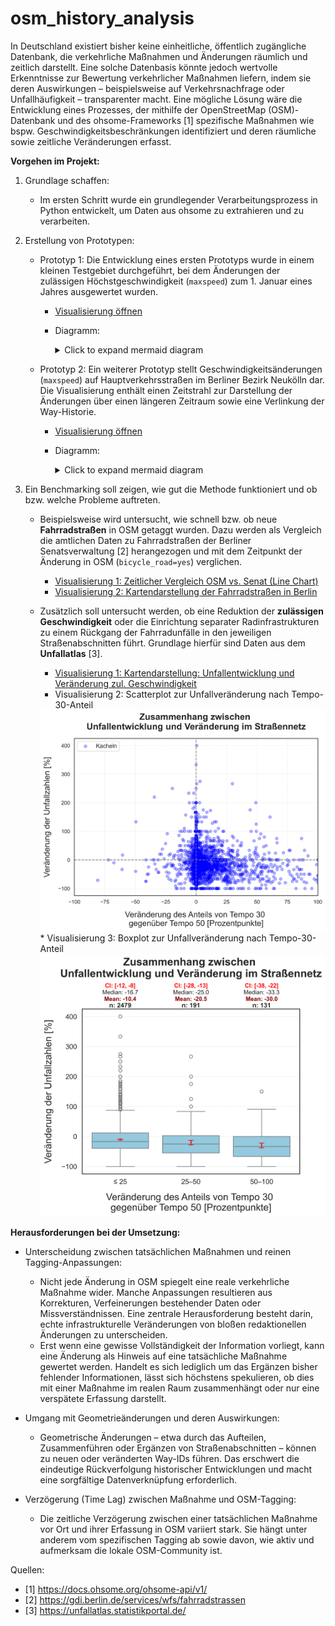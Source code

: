 # osm_history_analysis

In Deutschland existiert bisher keine einheitliche, öffentlich zugängliche Datenbank, die verkehrliche  Maßnahmen und Änderungen räumlich und zeitlich darstellt. Eine solche Datenbasis könnte jedoch wertvolle Erkenntnisse zur Bewertung verkehrlicher Maßnahmen liefern, indem sie deren Auswirkungen –  beispielsweise auf Verkehrsnachfrage oder Unfallhäufigkeit – transparenter macht.
Eine mögliche Lösung wäre die Entwicklung eines Prozesses, der mithilfe der OpenStreetMap (OSM)-Datenbank und des ohsome-Frameworks [1] spezifische Maßnahmen wie bspw. Geschwindigkeitsbeschränkungen identifiziert und deren räumliche sowie zeitliche Veränderungen erfasst.

**Vorgehen im Projekt:**

1. Grundlage schaffen: 
   * Im ersten Schritt wurde ein grundlegender Verarbeitungsprozess in  Python entwickelt, um Daten aus ohsome zu extrahieren und zu  verarbeiten.

2. Erstellung von Prototypen:

   * Prototyp 1: Die Entwicklung eines ersten Prototyps wurde in einem kleinen Testgebiet durchgeführt, bei dem Änderungen der zulässigen Höchstgeschwindigkeit (`maxspeed`) zum 1. Januar eines Jahres ausgewertet wurden.

     * [Visualisierung öffnen](https://radverkehr.github.io/digitalisierungsmodul/SoSe2024/viz/historic_osm-maxspeed_hermannstr.html)

     * Diagramm:

       <details>
       <summary>Click to expand mermaid diagram</summary>

       ```mermaid
       ---
       title: Prototype1 (as mermaid flowchart)
       ---
       flowchart  TD
           subgraph SG1["choose area of interest"]
       		direction RL
           		A2@{ shape: cyl, label: "custom shape"}--> A1("get geometry")
       	end

           subgraph SG2["processing historic osm-data"]
           	direction TB
       		subgraph SG2-1["get data"]
       			direction RL
           			B2@{ shape: cyl, label: "OpenStreetMap"}--> |ohsome API| B1("get highways with _maxspeed_")
               end   

               subgraph SG2-2["clean up/process data"]
               	direction TB
               	C(retrieve tags to dataframe columns) --> D(get state of each 1st january)
               end 
               SG2-1 --> SG2-2
           end

       subgraph SG3["vizualize"]
           direction BT
       	G(select year) --> E(vizualize as interactive map via altair) 
       end

       SG1 --> SG2 --> SG3

       %% Comments after double percent signs
       ```
       </details>
    * Prototyp 2: Ein weiterer Prototyp stellt Geschwindigkeitsänderungen (`maxspeed`) auf Hauptverkehrsstraßen im Berliner Bezirk Neukölln dar. Die Visualisierung enthält einen Zeitstrahl zur Darstellung der Änderungen über einen längeren Zeitraum sowie eine Verlinkung der Way-Historie.

      * [Visualisierung öffnen](https://radverkehr.github.io/osm_history_analysis/viz/maps_nk_no-basemap_PrimSecTert_wayChart_24-11-04.html)

      * Diagramm:

        <details>
        <summary>Click to expand mermaid diagram</summary>

        ```mermaid
        ---
        title: Prototype2 (as mermaid flowchart)
        ---
        flowchart  TD
            subgraph SG1["choose area of interest"]
              direction RL
                A2@{ shape: cyl, label: "OpenStreetMap"}-->|Overpass API| A1("get geometry")
            end
            
            subgraph SG2["processing historic osm-data"]
              direction TB
              subgraph SG2-1["get data"]
                direction RL
                  B2@{ shape: cyl, label: "OpenStreetMap"}--> |ohsome API| B1("get highways with _maxspeed_")
                end   
                
                subgraph SG2-2["clean up/process data"]
                  direction TB
                  C(retrieve tags to dataframe columns) --> D(filter only Hauptverkehrsstraßen)
                end 
                SG2-1 --> SG2-2
            end
            
            subgraph SG3["vizualize"]
              direction BT
              F(Include way's timeline as chart) --> E(vizualize as interactive map via altair) 
              G(select from continuous time) --> E
            end
            
        SG1 --> SG2 --> SG3

        %% Comments after double percent signs
        ```
        </details>


3. Ein Benchmarking soll zeigen, wie gut die Methode funktioniert und ob bzw. welche Probleme auftreten.  
   * Beispielsweise wird untersucht, wie schnell bzw. ob neue **Fahrradstraßen** in OSM getaggt wurden. Dazu werden als Vergleich die amtlichen Daten zu Fahrradstraßen der Berliner Senatsverwaltung [2] herangezogen und mit dem Zeitpunkt der Änderung in OSM (`bicycle_road=yes`) verglichen.

     * [Visualisierung 1: Zeitlicher Vergleich OSM vs. Senat (Line Chart)](https://radverkehr.github.io/osm_history_analysis/viz/fahrradstrassen/lineplot_fahrradstr_berlin_osm2senat.html)  
     * [Visualisierung 2: Kartendarstellung der Fahrradstraßen in Berlin](https://radverkehr.github.io/osm_history_analysis/viz/fahrradstrassen/maps_fahrradstr_berlin.html)

   * Zusätzlich soll untersucht werden, ob eine Reduktion der **zulässigen Geschwindigkeit** oder die Einrichtung separater Radinfrastrukturen zu  einem Rückgang der Fahrradunfälle in den jeweiligen Straßenabschnitten führt. Grundlage hierfür sind Daten aus dem **Unfallatlas** [3].
        * [Visualisierung 1: Kartendarstellung: Unfallentwicklung und Veränderung zul. Geschwindigkeit](https://radverkehr.github.io/osm_history_analysis/viz/germany_raster2022_net_acc.html) 
        * Visualisierung 2: Scatterplot zur Unfallveränderung nach Tempo-30-Anteil
        <img src="https://raw.githubusercontent.com/radverkehr/osm_history_analysis/main/plots/scatterplot_tempo30_unfallanalyse.png" alt="Scatterplot" width="500"/> 
        * Visualisierung 3: Boxplot zur Unfallveränderung nach Tempo-30-Anteil
        <img src="https://raw.githubusercontent.com/radverkehr/osm_history_analysis/main/plots/boxplot_tempo30_unfallanalyse.png" alt="Boxplot" width="500"/> 





**Herausforderungen bei der Umsetzung:**

* Unterscheidung zwischen tatsächlichen Maßnahmen und reinen Tagging-Anpassungen:
  * Nicht jede Änderung in OSM spiegelt eine reale verkehrliche Maßnahme wider. Manche Anpassungen resultieren aus Korrekturen, Verfeinerungen bestehender Daten oder Missverständnissen. Eine zentrale Herausforderung besteht darin, echte infrastrukturelle Veränderungen von bloßen redaktionellen Änderungen zu unterscheiden.
  * Erst wenn eine gewisse Vollständigkeit der Information vorliegt, kann eine Änderung als Hinweis auf eine tatsächliche Maßnahme gewertet werden.
  Handelt es sich lediglich um das Ergänzen bisher fehlender Informationen, lässt sich höchstens spekulieren, ob dies mit einer Maßnahme im realen Raum zusammenhängt oder nur eine verspätete Erfassung darstellt.

* Umgang mit Geometrieänderungen und deren Auswirkungen:
  * Geometrische Änderungen – etwa durch das Aufteilen, Zusammenführen oder Ergänzen von Straßenabschnitten – können zu neuen oder veränderten Way-IDs führen. Das erschwert die eindeutige Rückverfolgung historischer Entwicklungen und macht eine sorgfältige Datenverknüpfung erforderlich.

* Verzögerung (Time Lag) zwischen Maßnahme und OSM-Tagging:
  * Die zeitliche Verzögerung zwischen einer tatsächlichen Maßnahme vor Ort und ihrer Erfassung in OSM variiert stark. Sie hängt unter anderem vom spezifischen Tagging ab sowie davon, wie aktiv und aufmerksam die lokale OSM-Community ist.


Quellen:

* [1] https://docs.ohsome.org/ohsome-api/v1/ 
* [2] https://gdi.berlin.de/services/wfs/fahrradstrassen 
* [3] https://unfallatlas.statistikportal.de/
